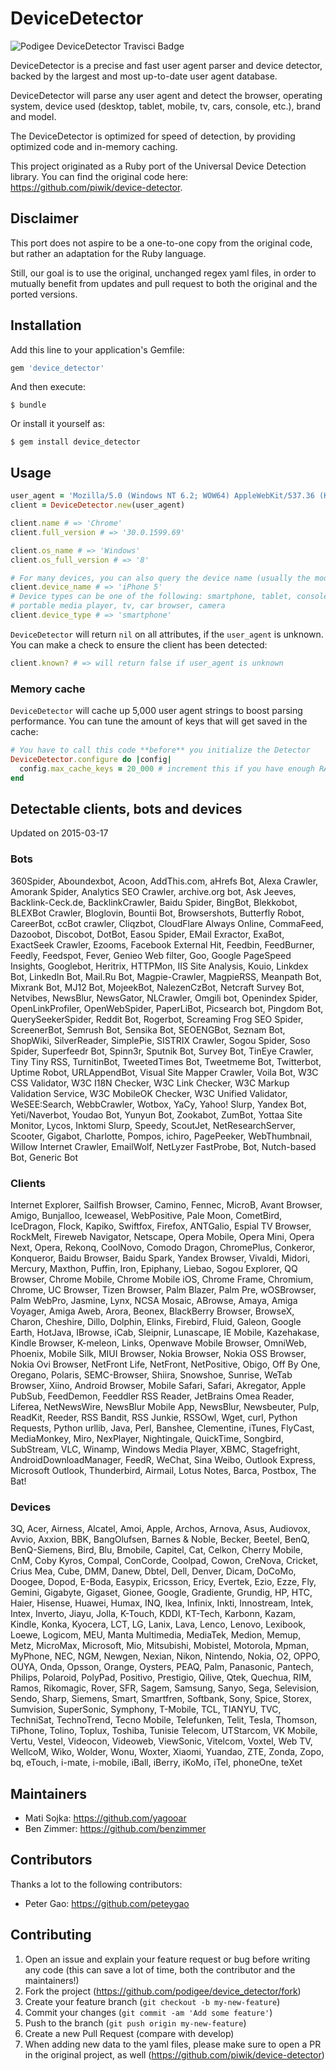 # DeviceDetector

![Podigee DeviceDetector Travisci Badge](https://travis-ci.org/podigee/device_detector.svg)

DeviceDetector is a precise and fast user agent parser and device detector, backed by the largest and most up-to-date user agent database.

DeviceDetector will parse any user agent and detect the browser, operating system, device used (desktop, tablet, mobile, tv, cars, console, etc.), brand and model.

The DeviceDetector is optimized for speed of detection, by providing optimized code and in-memory caching.

This project originated as a Ruby port of the Universal Device Detection library.
You can find the original code here: https://github.com/piwik/device-detector.

## Disclaimer

This port does not aspire to be a one-to-one copy from the original code, but rather an adaptation for the Ruby language.

Still, our goal is to use the original, unchanged regex yaml files, in order to mutually benefit from updates and pull request to both the original and the ported versions.

## Installation

Add this line to your application's Gemfile:

```ruby
gem 'device_detector'
```

And then execute:

    $ bundle

Or install it yourself as:

    $ gem install device_detector

## Usage

```ruby
user_agent = 'Mozilla/5.0 (Windows NT 6.2; WOW64) AppleWebKit/537.36 (KHTML, like Gecko) Chrome/30.0.1599.17 Safari/537.36'
client = DeviceDetector.new(user_agent)

client.name # => 'Chrome'
client.full_version # => '30.0.1599.69'

client.os_name # => 'Windows'
client.os_full_version # => '8'

# For many devices, you can also query the device name (usually the model name)
client.device_name # => 'iPhone 5'
# Device types can be one of the following: smartphone, tablet, console, 
# portable media player, tv, car browser, camera
client.device_type # => 'smartphone'
```

`DeviceDetector` will return `nil` on all attributes, if the `user_agent` is unknown.
You can make a check to ensure the client has been detected:

```ruby
client.known? # => will return false if user_agent is unknown
```

### Memory cache

`DeviceDetector` will cache up 5,000 user agent strings to boost parsing performance.
You can tune the amount of keys that will get saved in the cache:

```ruby
# You have to call this code **before** you initialize the Detector
DeviceDetector.configure do |config|
  config.max_cache_keys = 20_000 # increment this if you have enough RAM, proceed with care
end
```

## Detectable clients, bots and devices

Updated on 2015-03-17

### Bots

360Spider, Aboundexbot, Acoon, AddThis.com, aHrefs Bot, Alexa Crawler, Amorank Spider, Analytics SEO Crawler, archive.org bot, Ask Jeeves, Backlink-Ceck.de, BacklinkCrawler, Baidu Spider, BingBot, Blekkobot, BLEXBot Crawler, Bloglovin, Bountii Bot, Browsershots, Butterfly Robot, CareerBot, ccBot crawler, Cliqzbot, CloudFlare Always Online, CommaFeed, Dazoobot, Discobot, DotBot, Easou Spider, EMail Exractor, ExaBot, ExactSeek Crawler, Ezooms, Facebook External Hit, Feedbin, FeedBurner, Feedly, Feedspot, Fever, Genieo Web filter, Goo, Google PageSpeed Insights, Googlebot, Heritrix, HTTPMon, IIS Site Analysis, Kouio, Linkdex Bot, LinkedIn Bot, Mail.Ru Bot, Magpie-Crawler, MagpieRSS, Meanpath Bot, Mixrank Bot, MJ12 Bot, MojeekBot, NalezenCzBot, Netcraft Survey Bot, Netvibes, NewsBlur, NewsGator, NLCrawler, Omgili bot, Openindex Spider, OpenLinkProfiler, OpenWebSpider, PaperLiBot, Picsearch bot, Pingdom Bot, QuerySeekerSpider, Reddit Bot, Rogerbot, Screaming Frog SEO Spider, ScreenerBot, Semrush Bot, Sensika Bot, SEOENGBot, Seznam Bot, ShopWiki, SilverReader, SimplePie, SISTRIX Crawler, Sogou Spider, Soso Spider, Superfeedr Bot, Spinn3r, Sputnik Bot, Survey Bot, TinEye Crawler, Tiny Tiny RSS, TurnitinBot, TweetedTimes Bot, Tweetmeme Bot, Twitterbot, Uptime Robot, URLAppendBot, Visual Site Mapper Crawler, Voila Bot, W3C CSS Validator, W3C I18N Checker, W3C Link Checker, W3C Markup Validation Service, W3C MobileOK Checker, W3C Unified Validator, WeSEE:Search, WebbCrawler, Wotbox, YaCy, Yahoo! Slurp, Yandex Bot, Yeti/Naverbot, Youdao Bot, Yunyun Bot, Zookabot, ZumBot, Yottaa Site Monitor, Lycos, Inktomi Slurp, Speedy, ScoutJet, NetResearchServer, Scooter, Gigabot, Charlotte, Pompos, ichiro, PagePeeker, WebThumbnail, Willow Internet Crawler, EmailWolf, NetLyzer FastProbe, Bot, Nutch-based Bot, Generic Bot

### Clients

Internet Explorer, Sailfish Browser, Camino, Fennec, MicroB, Avant Browser, Amigo, Bunjalloo, Iceweasel, WebPositive, Pale Moon, CometBird, IceDragon, Flock, Kapiko, Swiftfox, Firefox, ANTGalio, Espial TV Browser, RockMelt, Fireweb Navigator, Netscape, Opera Mobile, Opera Mini, Opera Next, Opera, Rekonq, CoolNovo, Comodo Dragon, ChromePlus, Conkeror, Konqueror, Baidu Browser, Baidu Spark, Yandex Browser, Vivaldi, Midori, Mercury, Maxthon, Puffin, Iron, Epiphany, Liebao, Sogou Explorer, QQ Browser, Chrome Mobile, Chrome Mobile iOS, Chrome Frame, Chromium, Chrome, UC Browser, Tizen Browser, Palm Blazer, Palm Pre, wOSBrowser, Palm WebPro, Jasmine, Lynx, NCSA Mosaic, ABrowse, Amaya, Amiga Voyager, Amiga Aweb, Arora, Beonex, BlackBerry Browser, BrowseX, Charon, Cheshire, Dillo, Dolphin, Elinks, Firebird, Fluid, Galeon, Google Earth, HotJava, IBrowse, iCab, Sleipnir, Lunascape, IE Mobile, Kazehakase, Kindle Browser, K-meleon, Links, Openwave Mobile Browser, OmniWeb, Phoenix, Mobile Silk, MIUI Browser, Nokia Browser, Nokia OSS Browser, Nokia Ovi Browser, NetFront Life, NetFront, NetPositive, Obigo, Off By One, Oregano, Polaris, SEMC-Browser, Shiira, Snowshoe, Sunrise, WeTab Browser, Xiino, Android Browser, Mobile Safari, Safari, Akregator, Apple PubSub, FeedDemon, Feeddler RSS Reader, JetBrains Omea Reader, Liferea, NetNewsWire, NewsBlur Mobile App, NewsBlur, Newsbeuter, Pulp, ReadKit, Reeder, RSS Bandit, RSS Junkie, RSSOwl, Wget, curl, Python Requests, Python urllib, Java, Perl, Banshee, Clementine, iTunes, FlyCast, MediaMonkey, Miro, NexPlayer, Nightingale, QuickTime, Songbird, SubStream, VLC, Winamp, Windows Media Player, XBMC, Stagefright, AndroidDownloadManager, FeedR, WeChat, Sina Weibo, Outlook Express, Microsoft Outlook, Thunderbird, Airmail, Lotus Notes, Barca, Postbox, The Bat!

### Devices

3Q, Acer, Airness, Alcatel, Amoi, Apple, Archos, Arnova, Asus, Audiovox, Avvio, Axxion, BBK, BangOlufsen, Barnes & Noble, Becker, Beetel, BenQ, BenQ-Siemens, Bird, Blu, Bmobile, Capitel, Cat, Celkon, Cherry Mobile, CnM, Coby Kyros, Compal, ConCorde, Coolpad, Cowon, CreNova, Cricket, Crius Mea, Cube, DMM, Danew, Dbtel, Dell, Denver, Dicam, DoCoMo, Doogee, Dopod, E-Boda, Easypix, Ericsson, Ericy, Evertek, Ezio, Ezze, Fly, Gemini, Gigabyte, Gigaset, Gionee, Google, Gradiente, Grundig, HP, HTC, Haier, Hisense, Huawei, Humax, INQ, Ikea, Infinix, Inkti, Innostream, Intek, Intex, Inverto, Jiayu, Jolla, K-Touch, KDDI, KT-Tech, Karbonn, Kazam, Kindle, Konka, Kyocera, LCT, LG, Lanix, Lava, Lenco, Lenovo, Lexibook, Loewe, Logicom, MEU, Manta Multimedia, MediaTek, Medion, Memup, Metz, MicroMax, Microsoft, Mio, Mitsubishi, Mobistel, Motorola, Mpman, MyPhone, NEC, NGM, Newgen, Nexian, Nikon, Nintendo, Nokia, O2, OPPO, OUYA, Onda, Opsson, Orange, Oysters, PEAQ, Palm, Panasonic, Pantech, Philips, Polaroid, PolyPad, Positivo, Prestigio, Qilive, Qtek, Quechua, RIM, Ramos, Rikomagic, Rover, SFR, Sagem, Samsung, Sanyo, Sega, Selevision, Sendo, Sharp, Siemens, Smart, Smartfren, Softbank, Sony, Spice, Storex, Sumvision, SuperSonic, Symphony, T-Mobile, TCL, TIANYU, TVC, TechniSat, TechnoTrend, Tecno Mobile, Telefunken, Telit, Tesla, Thomson, TiPhone, Tolino, Toplux, Toshiba, Tunisie Telecom, UTStarcom, VK Mobile, Vertu, Vestel, Videocon, Videoweb, ViewSonic, Vitelcom, Voxtel, Web TV, WellcoM, Wiko, Wolder, Wonu, Woxter, Xiaomi, Yuandao, ZTE, Zonda, Zopo, bq, eTouch, i-mate, i-mobile, iBall, iBerry, iKoMo, iTel, phoneOne, teXet

## Maintainers

- Mati Sojka: https://github.com/yagooar
- Ben Zimmer: https://github.com/benzimmer

## Contributors

Thanks a lot to the following contributors:

- Peter Gao: https://github.com/peteygao

## Contributing

1. Open an issue and explain your feature request or bug before writing any code (this can save a lot of time, both the contributor and the maintainers!)
2. Fork the project (https://github.com/podigee/device_detector/fork)
3. Create your feature branch (`git checkout -b my-new-feature`)
4. Commit your changes (`git commit -am 'Add some feature'`)
5. Push to the branch (`git push origin my-new-feature`)
6. Create a new Pull Request (compare with develop)
7. When adding new data to the yaml files, please make sure to open a PR in the original project, as well (https://github.com/piwik/device-detector)
